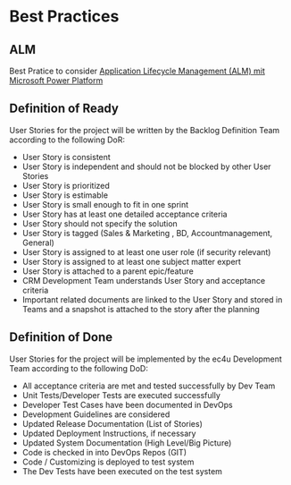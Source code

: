 # Best Practices

## ALM
Best Pratice to consider [Application Lifecycle Management (ALM) mit Microsoft Power Platform](https://docs.microsoft.com/de-de/power-platform/alm/)


## Definition of Ready

User Stories for the project will be written by the Backlog Definition Team according to the following DoR:

- User Story is consistent
- User Story is independent and should not be blocked by other User Stories
- User Story is prioritized
- User Story is estimable
- User Story is small enough to fit in one sprint
- User Story has at least one detailed acceptance criteria
- User Story should not specify the solution
- User Story is tagged (Sales & Marketing , BD, Accountmanagement, General)
- User Story is assigned to at least one user role (if security relevant)
- User Story is assigned to at least one subject matter expert
- User Story is attached to a parent epic/feature
- CRM Development Team understands User Story and acceptance criteria
- Important related documents are linked to the User Story and stored in Teams and a snapshot is attached to the story after the planning

## Definition of Done

User Stories for the project will be implemented by the ec4u Development Team according to the following DoD:

- All acceptance criteria are met and tested successfully by Dev Team
- Unit Tests/Developer Tests are executed successfully
- Developer Test Cases have been documented in DevOps
- Development Guidelines are considered
- Updated Release Documentation (List of Stories)
- Updated Deployment Instructions, if necessary
- Updated System Documentation (High Level/Big Picture)
- Code is checked in into DevOps Repos (GIT)
- Code / Customizing is deployed to test system
- The Dev Tests have been executed on the test system